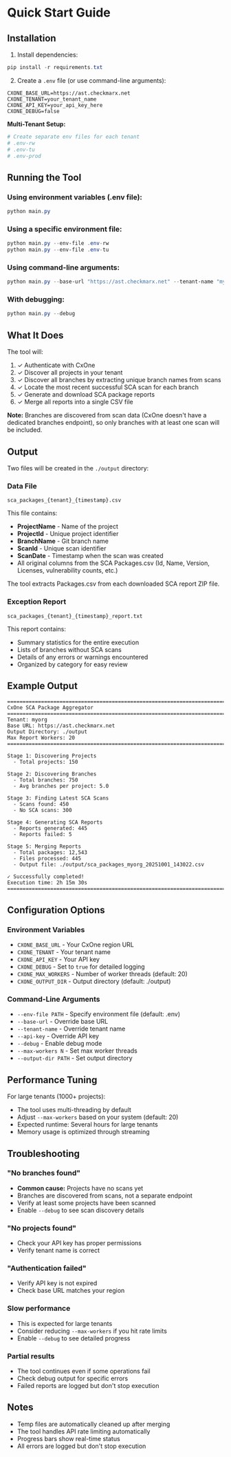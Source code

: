 # Quick Start Guide

## Installation

1. Install dependencies:
```powershell
pip install -r requirements.txt
```

2. Create a `.env` file (or use command-line arguments):
```
CXONE_BASE_URL=https://ast.checkmarx.net
CXONE_TENANT=your_tenant_name
CXONE_API_KEY=your_api_key_here
CXONE_DEBUG=false
```

**Multi-Tenant Setup:**
```powershell
# Create separate env files for each tenant
# .env-rw
# .env-tu
# .env-prod
```

## Running the Tool

### Using environment variables (.env file):
```powershell
python main.py
```

### Using a specific environment file:
```powershell
python main.py --env-file .env-rw
python main.py --env-file .env-tu
```

### Using command-line arguments:
```powershell
python main.py --base-url "https://ast.checkmarx.net" --tenant-name "myorg" --api-key "YOUR_API_KEY"
```

### With debugging:
```powershell
python main.py --debug
```

## What It Does

The tool will:
1. ✓ Authenticate with CxOne
2. ✓ Discover all projects in your tenant
3. ✓ Discover all branches by extracting unique branch names from scans
4. ✓ Locate the most recent successful SCA scan for each branch
5. ✓ Generate and download SCA package reports
6. ✓ Merge all reports into a single CSV file

**Note:** Branches are discovered from scan data (CxOne doesn't have a dedicated branches endpoint), so only branches with at least one scan will be included.

## Output

Two files will be created in the `./output` directory:

### Data File
```
sca_packages_{tenant}_{timestamp}.csv
```

This file contains:
- **ProjectName** - Name of the project
- **ProjectId** - Unique project identifier  
- **BranchName** - Git branch name
- **ScanId** - Unique scan identifier
- **ScanDate** - Timestamp when the scan was created
- All original columns from the SCA Packages.csv (Id, Name, Version, Licenses, vulnerability counts, etc.)

The tool extracts Packages.csv from each downloaded SCA report ZIP file.

### Exception Report
```
sca_packages_{tenant}_{timestamp}_report.txt
```

This report contains:
- Summary statistics for the entire execution
- Lists of branches without SCA scans
- Details of any errors or warnings encountered
- Organized by category for easy review

## Example Output

```
================================================================================
CxOne SCA Package Aggregator
================================================================================
Tenant: myorg
Base URL: https://ast.checkmarx.net
Output Directory: ./output
Max Report Workers: 20
================================================================================

Stage 1: Discovering Projects
  - Total projects: 150

Stage 2: Discovering Branches
  - Total branches: 750
  - Avg branches per project: 5.0

Stage 3: Finding Latest SCA Scans
  - Scans found: 450
  - No SCA scans: 300

Stage 4: Generating SCA Reports
  - Reports generated: 445
  - Reports failed: 5

Stage 5: Merging Reports
  - Total packages: 12,543
  - Files processed: 445
  - Output file: ./output/sca_packages_myorg_20251001_143022.csv

✓ Successfully completed!
Execution time: 2h 15m 30s
================================================================================
```

## Configuration Options

### Environment Variables
- `CXONE_BASE_URL` - Your CxOne region URL
- `CXONE_TENANT` - Your tenant name
- `CXONE_API_KEY` - Your API key
- `CXONE_DEBUG` - Set to `true` for detailed logging
- `CXONE_MAX_WORKERS` - Number of worker threads (default: 20)
- `CXONE_OUTPUT_DIR` - Output directory (default: ./output)

### Command-Line Arguments
- `--env-file PATH` - Specify environment file (default: .env)
- `--base-url` - Override base URL
- `--tenant-name` - Override tenant name
- `--api-key` - Override API key
- `--debug` - Enable debug mode
- `--max-workers N` - Set max worker threads
- `--output-dir PATH` - Set output directory

## Performance Tuning

For large tenants (1000+ projects):
- The tool uses multi-threading by default
- Adjust `--max-workers` based on your system (default: 20)
- Expected runtime: Several hours for large tenants
- Memory usage is optimized through streaming

## Troubleshooting

### "No branches found"
- **Common cause:** Projects have no scans yet
- Branches are discovered from scans, not a separate endpoint
- Verify at least some projects have been scanned
- Enable `--debug` to see scan discovery details

### "No projects found"
- Check your API key has proper permissions
- Verify tenant name is correct

### "Authentication failed"
- Verify API key is not expired
- Check base URL matches your region

### Slow performance
- This is expected for large tenants
- Consider reducing `--max-workers` if you hit rate limits
- Enable `--debug` to see detailed progress

### Partial results
- The tool continues even if some operations fail
- Check debug output for specific errors
- Failed reports are logged but don't stop execution

## Notes

- Temp files are automatically cleaned up after merging
- The tool handles API rate limiting automatically
- Progress bars show real-time status
- All errors are logged but don't stop execution

